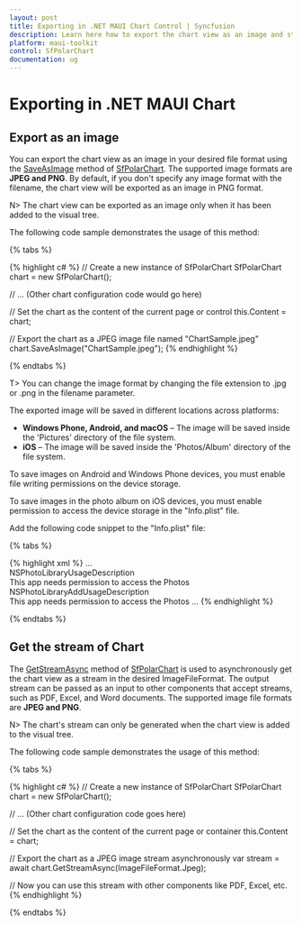 ```yaml
---
layout: post
title: Exporting in .NET MAUI Chart Control | Syncfusion
description: Learn here how to export the chart view as an image and stream in the Syncfusion® .NET MAUI Chart (SfPolarChart) control.
platform: maui-toolkit
control: SfPolarChart
documentation: ug
---
```


# Exporting in .NET MAUI Chart

## Export as an image

You can export the chart view as an image in your desired file format using the [SaveAsImage](https://help.syncfusion.com/cr/maui-toolkit/Syncfusion.Maui.Toolkit.Charts.ChartBase.html#Syncfusion_Maui_Toolkit_Charts_ChartBase_SaveAsImage_System_String_) method of [SfPolarChart](https://help.syncfusion.com/cr/maui-toolkit/Syncfusion.Maui.Toolkit.Charts.SfPolarChart.html). The supported image formats are **JPEG and PNG**. By default, if you don't specify any image format with the filename, the chart view will be exported as an image in PNG format.

N> The chart view can be exported as an image only when it has been added to the visual tree.

The following code sample demonstrates the usage of this method:

{% tabs %}

{% highlight c# %}
// Create a new instance of SfPolarChart
SfPolarChart chart = new SfPolarChart();

// ... (Other chart configuration code would go here)

// Set the chart as the content of the current page or control
this.Content = chart;

// Export the chart as a JPEG image file named "ChartSample.jpeg"
chart.SaveAsImage("ChartSample.jpeg");
{% endhighlight %}

{% endtabs %}

T> You can change the image format by changing the file extension to .jpg or .png in the filename parameter.

The exported image will be saved in different locations across platforms:

- **Windows Phone, Android, and macOS** – The image will be saved inside the 'Pictures' directory of the file system.
- **iOS** – The image will be saved inside the 'Photos/Album' directory of the file system.

To save images on Android and Windows Phone devices, you must enable file writing permissions on the device storage.

To save images in the photo album on iOS devices, you must enable permission to access the device storage in the "Info.plist" file.

Add the following code snippet to the "Info.plist" file:

{% tabs %}

{% highlight xml %}
<dict>
    ...    
    <key>NSPhotoLibraryUsageDescription</key>    
    <string>This app needs permission to access the Photos</string>    
    <key>NSPhotoLibraryAddUsageDescription</key>    
    <string>This app needs permission to access the Photos</string> 
    ...
</dict>
{% endhighlight %}

{% endtabs %}

## Get the stream of Chart

The [GetStreamAsync](https://help.syncfusion.com/cr/maui-toolkit/Syncfusion.Maui.Toolkit.Charts.ChartBase.html#Syncfusion_Maui_Toolkit_Charts_ChartBase_GetStreamAsync_Syncfusion_Maui_Toolkit_ImageFileFormat_) method of [SfPolarChart](https://help.syncfusion.com/cr/maui-toolkit/Syncfusion.Maui.Toolkit.Charts.SfPolarChart.html) is used to asynchronously get the chart view as a stream in the desired ImageFileFormat. The output stream can be passed as an input to other components that accept streams, such as PDF, Excel, and Word documents. The supported image file formats are **JPEG and PNG**.

N> The chart's stream can only be generated when the chart view is added to the visual tree.

The following code sample demonstrates the usage of this method:

{% tabs %}

{% highlight c# %}
// Create a new instance of SfPolarChart
SfPolarChart chart = new SfPolarChart();

// ... (Other chart configuration code goes here)

// Set the chart as the content of the current page or container
this.Content = chart;

// Export the chart as a JPEG image stream asynchronously
var stream = await chart.GetStreamAsync(ImageFileFormat.Jpeg);

// Now you can use this stream with other components like PDF, Excel, etc.
{% endhighlight %}

{% endtabs %}